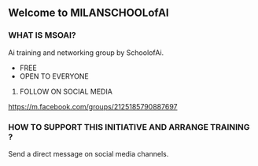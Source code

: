 ## Welcome to MILANSCHOOLofAI



### WHAT IS MSOAI?

Ai training and networking group by SchoolofAi.



- FREE
- OPEN TO EVERYONE

1. FOLLOW ON SOCIAL MEDIA

https://m.facebook.com/groups/2125185790887697

### HOW TO SUPPORT THIS INITIATIVE AND ARRANGE TRAINING ?

Send a direct message on social media channels.

